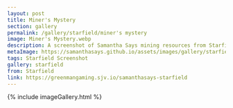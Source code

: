 ```yaml
---
layout: post
title: Miner's Mystery
section: gallery
permalink: /gallery/starfield/miner's mystery
image: Miner's Mystery.webp
description: A screenshot of Samantha Says mining resources from Starfield, taken by Samantha Says.
metaImage: https://samanthasays.github.io/assets/images/gallery/starfield/Miner's Mystery.webp
tags: Starfield Screenshot
gallery: starfield
from: Starfield
link: https://greenmangaming.sjv.io/samanthasays-starfield
---
```

{% include imageGallery.html %}